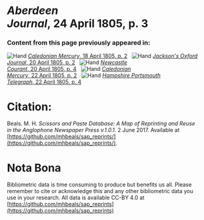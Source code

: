 # *Aberdeen Journal*, 24 April 1805, p. 3  
  
### Content from this page previously appeared in:  
![Hand](http://scissorsandpaste.net/wp-content/uploads/2017/06/smallhandpointer.png) [*Caledonian Mercury*, 18 April 1805, p. 2](https://mhbeals.github.io/sap_html/Caledonian-Mercury/Caledonian-Mercury-18-April-1805-p-2)  
![Hand](http://scissorsandpaste.net/wp-content/uploads/2017/06/smallhandpointer.png) [*Jackson's Oxford Journal*, 20 April 1805, p. 2](https://mhbeals.github.io/sap_html/Jackson's-Oxford-Journal/Jackson's-Oxford-Journal-20-April-1805-p-2)  
![Hand](http://scissorsandpaste.net/wp-content/uploads/2017/06/smallhandpointer.png) [*Newcastle Courant*, 20 April 1805, p. 4](https://mhbeals.github.io/sap_html/Newcastle-Courant/Newcastle-Courant-20-April-1805-p-4)  
![Hand](http://scissorsandpaste.net/wp-content/uploads/2017/06/smallhandpointer.png) [*Caledonian Mercury*, 22 April 1805, p. 2](https://mhbeals.github.io/sap_html/Caledonian-Mercury/Caledonian-Mercury-22-April-1805-p-2)  
![Hand](http://scissorsandpaste.net/wp-content/uploads/2017/06/smallhandpointer.png) [*Hampshire Portsmouth Telegraph*, 22 April 1805, p. 4](https://mhbeals.github.io/sap_html/Hampshire-Portsmouth-Telegraph/Hampshire-Portsmouth-Telegraph-22-April-1805-p-4)  


# Citation: 

Beals. M. H. *Scissors and Paste Database: A Map of Reprinting and Reuse in the Anglophone Newspaper Press v.1.0.1.* 2 June 2017. Available at [https://github.com/mhbeals/sap_reprints/](https://github.com/mhbeals/sap_reprints/). 

# Nota Bona

Bibliometric data is time consuming to produce but benefits us all. Please remember to cite or acknowledge this and any other bibliometric data you use in your research. All data is available CC-BY 4.0 at [https://github.com/mhbeals/sap_reprints](https://github.com/mhbeals/sap_reprints)
